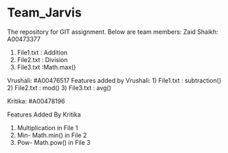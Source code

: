 # Team_Jarvis
The repository for GIT assignment. 
Below are team members:
Zaid Shaikh: A00473377

1) File1.txt : Addition
2) File2.txt : Division
3) File3.txt :Math.max()

Vrushali: #A00476517
Features added by Vrushali: 1) File1.txt : subtraction()
                            2) File2.txt : mod()
                            3) File3.txt : avg()

Kritika: #A00478196 

Features Added By Kritika
1. Multiplication in File 1
2. Min- Math.min() in File 2
3. Pow- Math.pow() in File 3
